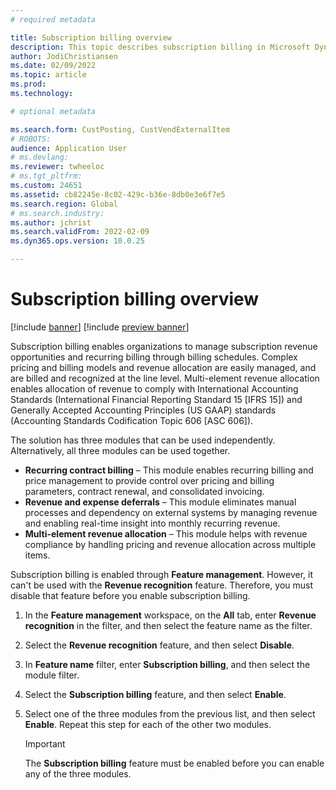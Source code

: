 ```yaml
---
# required metadata

title: Subscription billing overview
description: This topic describes subscription billing in Microsoft Dynamics 365 Finance.
author: JodiChristiansen
ms.date: 02/09/2022
ms.topic: article
ms.prod: 
ms.technology: 

# optional metadata

ms.search.form: CustPosting, CustVendExternalItem
# ROBOTS: 
audience: Application User
# ms.devlang: 
ms.reviewer: twheeloc
# ms.tgt_pltfrm: 
ms.custom: 24651
ms.assetid: cb82245e-8c02-429c-b36e-8db0e3e6f7e5
ms.search.region: Global
# ms.search.industry: 
ms.author: jchrist
ms.search.validFrom: 2022-02-09
ms.dyn365.ops.version: 10.0.25

---
```


# Subscription billing overview

[!include [banner](../includes/banner.md)]
[!include [preview banner](../includes/preview-banner.md)]

Subscription billing enables organizations to manage subscription revenue opportunities and recurring billing through billing schedules. Complex pricing and billing models and revenue allocation are easily managed, and are billed and recognized at the line level. Multi-element revenue allocation enables allocation of revenue to comply with International Accounting Standards (International Financial Reporting Standard 15 \[IFRS 15\]) and Generally Accepted Accounting Principles (US GAAP) standards (Accounting Standards Codification Topic 606 \[ASC 606\]).

The solution has three modules that can be used independently. Alternatively, all three modules can be used together.

- **Recurring contract billing** – This module enables recurring billing and price management to provide control over pricing and billing parameters, contract renewal, and consolidated invoicing.
- **Revenue and expense deferrals** – This module eliminates manual processes and dependency on external systems by managing revenue and enabling real-time insight into monthly recurring revenue.
- **Multi-element revenue allocation** – This module helps with revenue compliance by handling pricing and revenue allocation across multiple items.

Subscription billing is enabled through **Feature management**. However, it can't be used with the **Revenue recognition** feature. Therefore, you must disable that feature before you enable subscription billing.

1. In the **Feature management** workspace, on the **All** tab, enter **Revenue recognition** in the filter, and then select the feature name as the filter.
2. Select the **Revenue recognition** feature, and then select **Disable**.
3. In **Feature name** filter, enter **Subscription billing**, and then select the module filter.
4. Select the **Subscription billing** feature, and then select **Enable**.
5. Select one of the three modules from the previous list, and then select **Enable**. Repeat this step for each of the other two modules.

    > [!IMPORTANT]
    > The **Subscription billing** feature must be enabled before you can enable any of the three modules.
